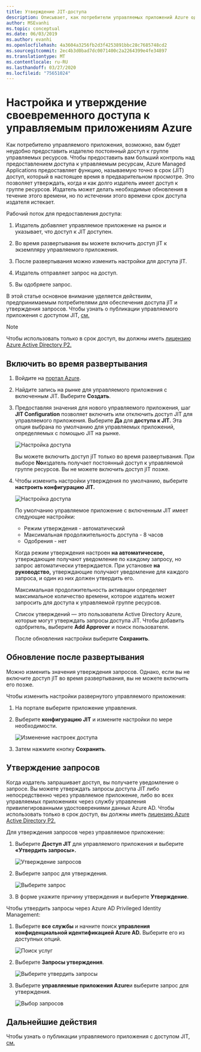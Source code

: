 ```yaml
---
title: Утверждение JIT-доступа
description: Описывает, как потребители управляемых приложений Azure одобряют запросы на доступ к управляемому приложению.
author: MSEvanhi
ms.topic: conceptual
ms.date: 06/03/2019
ms.author: evanhi
ms.openlocfilehash: 4a3604a3256fb2d3f4253891bbc28c7685748cd2
ms.sourcegitcommit: 2ec4b3d0bad7dc0071400c2a2264399e4fe34897
ms.translationtype: MT
ms.contentlocale: ru-RU
ms.lasthandoff: 03/27/2020
ms.locfileid: "75651024"
---
```

# <a name="configure-and-approve-just-in-time-access-for-azure-managed-applications"></a>Настройка и утверждение своевременного доступа к управляемым приложениям Azure

Как потребителю управляемого приложения, возможно, вам будет неудобно предоставить издателю постоянный доступ к группе управляемых ресурсов. Чтобы предоставить вам больший контроль над предоставлением доступа к управляемым ресурсам, Azure Managed Applications предоставляет функцию, называемую точно в срок (JIT) доступ, который в настоящее время в предварительном просмотре. Это позволяет утверждать, когда и как долго издатель имеет доступ к группе ресурсов. Издатель может делать необходимые обновления в течение этого времени, но по истечении этого времени срок доступа издателя истекает.

Рабочий поток для предоставления доступа:

1. Издатель добавляет управляемое приложение на рынок и указывает, что доступ к JIT доступен.

1. Во время развертывания вы можете включить доступ jIT к экземпляру управляемого приложения.

1. После развертывания можно изменить настройки для доступа jIT.

1. Издатель отправляет запрос на доступ.

1. Вы одобряете запрос.

В этой статье основное внимание уделяется действиям, предпринимаемым потребителями для обеспечения доступа jIT и утверждения запросов. Чтобы узнать о публикации управляемого приложения с доступом JIT, [см.](request-just-in-time-access.md)

> [!NOTE]
> Чтобы использовать только в срок доступ, вы должны иметь [лицензию Azure Active Directory P2.](../../active-directory/privileged-identity-management/subscription-requirements.md)

## <a name="enable-during-deployment"></a>Включить во время развертывания

1. Войдите на [портал Azure](https://portal.azure.com).

1. Найдите запись на рынке для управляемого приложения с включенным JIT. Выберите **Создать**.

1. Предоставляя значения для нового управляемого приложения, шаг **JIT Configuration** позволяет включить или отключить доступ JIT для управляемого приложения. Выберите **Да** для **доступа к JIT.** Эта опция выбрана по умолчанию для управляемых приложений, определяемых с помощью JIT на рынке.

   ![Настройка доступа](./media/approve-just-in-time-access/configure-jit-access.png)

   Вы можете включить доступ jIT только во время развертывания. При выборе **No**издатель получает постоянный доступ к управляемой группе ресурсов. Вы не можете включить доступ jIT позже.

1. Чтобы изменить настройки утверждения по умолчанию, выберите **настроить конфигурацию JIT.**

   ![Настройка доступа](./media/approve-just-in-time-access/customize-jit-access.png)

   По умолчанию управляемое приложение с включенным JIT имеет следующие настройки:

   * Режим утверждения - автоматический
   * Максимальная продолжительность доступа - 8 часов
   * Одобрения - нет

   Когда режим утверждения настроен **на автоматическое,** утверждающие получают уведомление по каждому запросу, но запрос автоматически утверждается. При установке **на руководство,** утверждающие получают уведомление для каждого запроса, и один из них должен утвердить его.

   Максимальная продолжительность активации определяет максимальное количество времени, которое издатель может запросить для доступа к управляемой группе ресурсов.

   Список утверждений — это пользователи Active Directory Azure, которые могут утверждать запросы доступа JIT. Чтобы добавить одобритель, выберите **Add Approver** и поиск пользователя.

   После обновления настройки выберите **Сохранить**.

## <a name="update-after-deployment"></a>Обновление после развертывания

Можно изменить значения утверждения запросов. Однако, если вы не включите доступ jIT во время развертывания, вы не можете включить его позже.

Чтобы изменить настройки развернутого управляемого приложения:

1. На портале выберите приложение управления.

1. Выберите **конфигурацию JIT** и измените настройки по мере необходимости.

   ![Изменение настроек доступа](./media/approve-just-in-time-access/change-settings.png)

1. Затем нажмите кнопку **Сохранить**.

## <a name="approve-requests"></a>Утверждение запросов

Когда издатель запрашивает доступ, вы получаете уведомление о запросе. Вы можете утверждать запросы доступа JIT либо непосредственно через управляемое приложение, либо во всех управляемых приложениях через службу управления привилегированными удостоверениями данных Azure AD. Чтобы использовать только в срок доступ, вы должны иметь [лицензию Azure Active Directory P2.](../../active-directory/privileged-identity-management/subscription-requirements.md)

Для утверждения запросов через управляемое приложение:

1. Выберите **Доступ JIT** для управляемого приложения и выберите **«Утвердить запросы».**

   ![Утверждение запросов](./media/approve-just-in-time-access/approve-requests.png)
 
1. Выберите запрос для утверждения.

   ![Выберите запрос](./media/approve-just-in-time-access/select-request.png)

1. В форме укажите причину утверждения и выберите **Утверждение**.

Чтобы утвердить запросы через Azure AD Privileged Identity Management:

1. Выберите **все службы** и начните поиск **управления конфиденциальной идентификацией Azure AD.** Выберите его из доступных опций.

   ![Поиск услуг](./media/approve-just-in-time-access/search.png)

1. Выберите **Запросы утверждения**.

   ![Выберите утвердить запросы](./media/approve-just-in-time-access/select-approve-requests.png)

1. Выберите **управляемые приложения Azure**и выберите запрос для утверждения.

   ![Выбор запросов](./media/approve-just-in-time-access/view-requests.png)

## <a name="next-steps"></a>Дальнейшие действия

Чтобы узнать о публикации управляемого приложения с доступом JIT, [см.](request-just-in-time-access.md)
